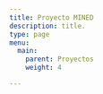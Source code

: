 ```yaml
---
title: Proyecto MINED
description: title.
type: page
menu:
  main:
    parent: Proyectos
    weight: 4

---
```

